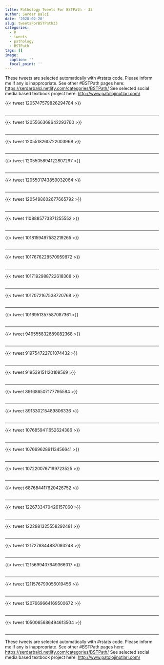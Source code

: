 ```yaml
---
title: Pathology Tweets For BSTPath - 33
author: Serdar Balci
date: '2020-02-20'
slug: tweetsForBSTPath33
categories:
  - R
  - tweets
  - pathology
  - BSTPath
tags: []
image:
  caption: ''
  focal_point: ''
---
```



These tweets are selected automatically with #rstats code. Please inform me if any is inappropriate.
See other #BSTPath pages here: https://serdarbalci.netlify.com/categories/BSTPath/ 
See selected social media based textbook project here: http://www.patolojinotlari.com/

{{< tweet 1205747579826294784 >}}
<br>
<br>
<hr>
{{< tweet 1205566368642293760 >}}
<br>
<br>
<hr>
{{< tweet 1205518260722003968 >}}
<br>
<br>
<hr>
{{< tweet 1205505894122807297 >}}
<br>
<br>
<hr>
{{< tweet 1205501743859032064 >}}
<br>
<br>
<hr>
{{< tweet 1205498602677665792 >}}
<br>
<br>
<hr>
{{< tweet 1108885773871255552 >}}
<br>
<br>
<hr>
{{< tweet 1018159497582219265 >}}
<br>
<br>
<hr>
{{< tweet 1017676228570959872 >}}
<br>
<br>
<hr>
{{< tweet 1017192988722618368 >}}
<br>
<br>
<hr>
{{< tweet 1017072167538720768 >}}
<br>
<br>
<hr>
{{< tweet 1016951357587087361 >}}
<br>
<br>
<hr>
{{< tweet 949555832689082368 >}}
<br>
<br>
<hr>
{{< tweet 919754722701074432 >}}
<br>
<br>
<hr>
{{< tweet 919539151120109569 >}}
<br>
<br>
<hr>
{{< tweet 891686507177795584 >}}
<br>
<br>
<hr>
{{< tweet 891330215489806336 >}}
<br>
<br>
<hr>
{{< tweet 1076859411652624386 >}}
<br>
<br>
<hr>
{{< tweet 1076696289113456641 >}}
<br>
<br>
<hr>
{{< tweet 1072200767199723525 >}}
<br>
<br>
<hr>
{{< tweet 687684417620426752 >}}
<br>
<br>
<hr>
{{< tweet 1226733470426157060 >}}
<br>
<br>
<hr>
{{< tweet 1222981325558292481 >}}
<br>
<br>
<hr>
{{< tweet 1217278844887093248 >}}
<br>
<br>
<hr>
{{< tweet 1215699407649366017 >}}
<br>
<br>
<hr>
{{< tweet 1211576799056019456 >}}
<br>
<br>
<hr>
{{< tweet 1207669664169500672 >}}
<br>
<br>
<hr>
{{< tweet 1050065686494613504 >}}
<br>
<br>
<hr>


These tweets are selected automatically with #rstats code. Please inform me if any is inappropriate.
See other #BSTPath pages here: https://serdarbalci.netlify.com/categories/BSTPath/ 
See selected social media based textbook project here: http://www.patolojinotlari.com/
